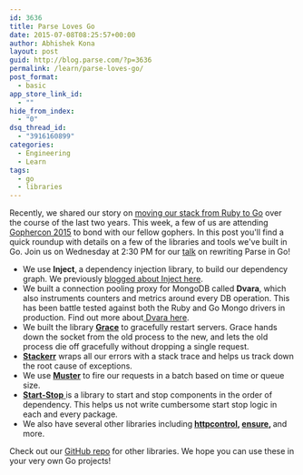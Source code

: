```yaml
---
id: 3636
title: Parse Loves Go
date: 2015-07-08T08:25:57+00:00
author: Abhishek Kona
layout: post
guid: http://blog.parse.com/?p=3636
permalink: /learn/parse-loves-go/
post_format:
  - basic
app_store_link_id:
  - ""
hide_from_index:
  - "0"
dsq_thread_id:
  - "3916160899"
categories:
  - Engineering
  - Learn
tags:
  - go
  - libraries
---
```

Recently, we shared our story on [moving our stack from Ruby to Go](http://blog.parse.com/learn/how-we-moved-our-api-from-ruby-to-go-and-saved-our-sanity/) over the course of the last two years. This week, a few of us are attending [Gophercon 2015](http://www.gophercon.com/) to bond with our fellow gophers. In this post you'll find a quick roundup with details on a few of the libraries and tools we've built in Go. Join us on Wednesday at 2:30 PM for our [talk](http://www.gophercon.com/talks/rebuilding-parse/) on rewriting Parse in Go!

<ul class="standard-list">
  <li>
    We use <b>Inject</b>,<b> </b>a dependency injection library, to build our dependency graph. We previously <a href="http://blog.parse.com/learn/engineering/dependency-injection-with-go/">blogged about Inject here</a>.
  </li>
  <li>
    We built a connection pooling proxy for MongoDB called <b>Dvara</b>, which also instruments counters and metrics around every DB operation. This has been battle tested against both the Ruby and Go Mongo drivers in production. Find out more about<a href="http://blog.parse.com/learn/engineering/dvara/"> Dvara here</a>.
  </li>
  <li>
    We built the library <a href="https://github.com/facebookgo/grace"><b>Grace</b></a> to gracefully restart servers. Grace hands down the socket from the old process to the new, and lets the old process die off gracefully without dropping a single request.
  </li>
  <li>
    <a href="http://github.com/facebookgo/stackerr"><b>Stackerr</b></a> wraps all our errors with a stack trace and helps us track down the root cause of exceptions.
  </li>
  <li>
    We use <a href="http://github.com/facebookgo/muster"><b>Muster</b></a> to fire our requests in a batch based on time or queue size.
  </li>
  <li>
    <a href="http://github.com/facebookgo/startstop"><b>Start-Stop</b> </a>is a library to start and stop components in the order of dependency. This helps us not write cumbersome start stop logic in each and every package.
  </li>
  <li>
    We also have several other libraries including<b> <a href="http://github.com/facebookgo/httpcontrol">httpcontrol</a>, <a href="http://github.com/facebookgo/ensure">ensure</a>, </b>and more.
  </li>
</ul>

Check out our [GitHub repo](http://github.com/facebookgo/) for other libraries. We hope you can use these in your very own Go projects!